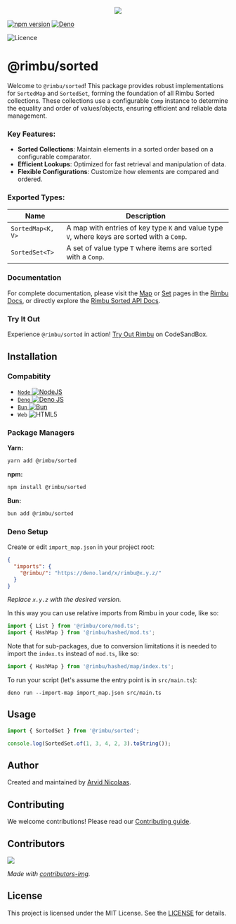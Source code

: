 <p align="center">
    <img src="https://github.com/rimbu-org/rimbu/raw/main/assets/rimbu_logo.svg" />
</p>

[![npm version](https://badge.fury.io/js/@rimbu%2Fsorted.svg)](https://www.npmjs.com/package/@rimbu/sorted) [![Deno](https://shield.deno.dev/x/rimbu)](http://deno.land/x/rimbu)

![Licence](https://img.shields.io/github/license/rimbu-org/rimbu)

# @rimbu/sorted

Welcome to `@rimbu/sorted`! This package provides robust implementations for `SortedMap` and `SortedSet`, forming the foundation of all Rimbu Sorted collections. These collections use a configurable `Comp` instance to determine the equality and order of values/objects, ensuring efficient and reliable data management.

### Key Features:

- **Sorted Collections**: Maintain elements in a sorted order based on a configurable comparator.
- **Efficient Lookups**: Optimized for fast retrieval and manipulation of data.
- **Flexible Configurations**: Customize how elements are compared and ordered.

### Exported Types:

| Name              | Description                                                                                 |
| ----------------- | ------------------------------------------------------------------------------------------- |
| `SortedMap<K, V>` | A map with entries of key type `K` and value type `V`, where keys are sorted with a `Comp`. |
| `SortedSet<T>`    | A set of value type `T` where items are sorted with a `Comp`.                               |

### Documentation

For complete documentation, please visit the [Map](https://rimbu.org/docs/collections/map) or [Set](https://rimbu.org/docs/collections/set) pages in the [Rimbu Docs](https://rimbu.org), or directly explore the [Rimbu Sorted API Docs](https://rimbu.org/api/rimbu/sorted).

### Try It Out

Experience `@rimbu/sorted` in action! [Try Out Rimbu](https://codesandbox.io/s/github/vitoke/rimbu-sandbox/tree/main?previewwindow=console&view=split&editorsize=65&moduleview=1&module=/src/index.ts) on CodeSandBox.

## Installation

### Compabitity

- [`Node` ![NodeJS](https://img.shields.io/badge/node.js-6DA55F?logo=node.js&logoColor=white)](https://nodejs.org)
- [`Deno` ![Deno JS](https://img.shields.io/badge/deno%20js-000000?logo=deno&logoColor=white)](https://deno.com/runtime)
- [`Bun` ![Bun](https://img.shields.io/badge/Bun-%23000000.svg?logoColor=white)](https://bun.sh/)
- `Web` ![HTML5](https://img.shields.io/badge/html5-%23E34F26.svg?logoColor=white)

### Package Managers

**Yarn:**

```sh
yarn add @rimbu/sorted
```

**npm:**

```sh
npm install @rimbu/sorted
```

**Bun:**

```sh
bun add @rimbu/sorted
```

### Deno Setup

Create or edit `import_map.json` in your project root:

```json
{
  "imports": {
    "@rimbu/": "https://deno.land/x/rimbu@x.y.z/"
  }
}
```

_Replace `x.y.z` with the desired version._

In this way you can use relative imports from Rimbu in your code, like so:

```ts
import { List } from '@rimbu/core/mod.ts';
import { HashMap } from '@rimbu/hashed/mod.ts';
```

Note that for sub-packages, due to conversion limitations it is needed to import the `index.ts` instead of `mod.ts`, like so:

```ts
import { HashMap } from '@rimbu/hashed/map/index.ts';
```

To run your script (let's assume the entry point is in `src/main.ts`):

`deno run --import-map import_map.json src/main.ts`

## Usage

```ts
import { SortedSet } from '@rimbu/sorted';

console.log(SortedSet.of(1, 3, 4, 2, 3).toString());
```

## Author

Created and maintained by [Arvid Nicolaas](https://github.com/vitoke).

## Contributing

We welcome contributions! Please read our [Contributing guide](https://github.com/rimbu-org/rimbu/blob/main/CONTRIBUTING.md).

## Contributors

<img src = "https://contrib.rocks/image?repo=rimbu-org/rimbu"/>

_Made with [contributors-img](https://contrib.rocks)._

## License

This project is licensed under the MIT License. See the [LICENSE](./LICENSE) for details.
